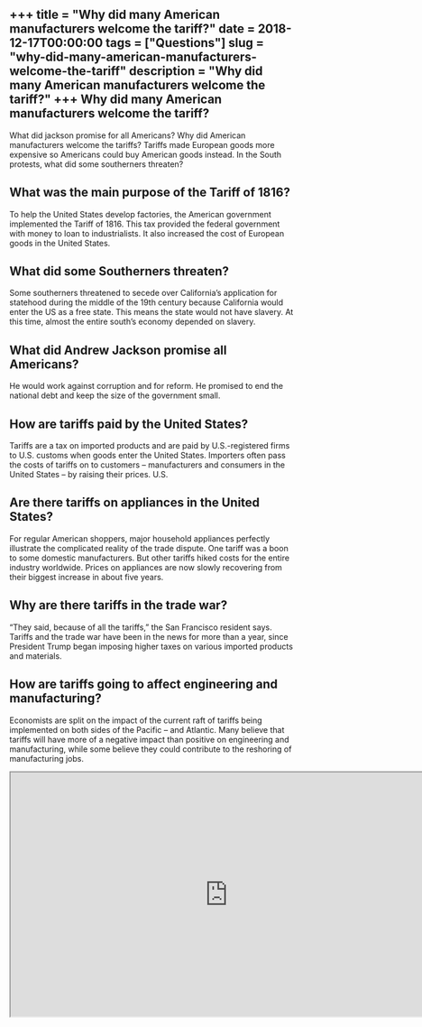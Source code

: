 +++
title = "Why did many American manufacturers welcome the tariff?"
date = 2018-12-17T00:00:00
tags = ["Questions"]
slug = "why-did-many-american-manufacturers-welcome-the-tariff"
description = "Why did many American manufacturers welcome the tariff?"
+++
Why did many American manufacturers welcome the tariff?
-------------------------------------------------------

What did jackson promise for all Americans? Why did American manufacturers welcome the tariffs? Tariffs made European goods more expensive so Americans could buy American goods instead. In the South protests, what did some southerners threaten?

What was the main purpose of the Tariff of 1816?
------------------------------------------------

To help the United States develop factories, the American government implemented the Tariff of 1816. This tax provided the federal government with money to loan to industrialists. It also increased the cost of European goods in the United States.

What did some Southerners threaten?
-----------------------------------

Some southerners threatened to secede over California’s application for statehood during the middle of the 19th century because California would enter the US as a free state. This means the state would not have slavery. At this time, almost the entire south’s economy depended on slavery.

What did Andrew Jackson promise all Americans?
----------------------------------------------

He would work against corruption and for reform. He promised to end the national debt and keep the size of the government small.

How are tariffs paid by the United States?
------------------------------------------

Tariffs are a tax on imported products and are paid by U.S.-registered firms to U.S. customs when goods enter the United States. Importers often pass the costs of tariffs on to customers – manufacturers and consumers in the United States – by raising their prices. U.S.

Are there tariffs on appliances in the United States?
-----------------------------------------------------

For regular American shoppers, major household appliances perfectly illustrate the complicated reality of the trade dispute. One tariff was a boon to some domestic manufacturers. But other tariffs hiked costs for the entire industry worldwide. Prices on appliances are now slowly recovering from their biggest increase in about five years.

Why are there tariffs in the trade war?
---------------------------------------

“They said, because of all the tariffs,” the San Francisco resident says. Tariffs and the trade war have been in the news for more than a year, since President Trump began imposing higher taxes on various imported products and materials.

How are tariffs going to affect engineering and manufacturing?
--------------------------------------------------------------

Economists are split on the impact of the current raft of tariffs being implemented on both sides of the Pacific – and Atlantic. Many believe that tariffs will have more of a negative impact than positive on engineering and manufacturing, while some believe they could contribute to the reshoring of manufacturing jobs.

<iframe allow="accelerometer; autoplay; clipboard-write; encrypted-media; gyroscope; picture-in-picture" allowfullscreen="" class="__youtube_prefs__  epyt-is-override  no-lazyload" data-no-lazy="1" data-origheight="433" data-origwidth="770" data-skipgform_ajax_framebjll="" height="433" id="_ytid_63165" loading="lazy" src="https://www.youtube.com/embed/85nHIoVvaaw?enablejsapi=1&autoplay=0&cc_load_policy=0&cc_lang_pref=&iv_load_policy=1&loop=0&modestbranding=0&rel=1&fs=1&playsinline=0&autohide=2&theme=dark&color=red&controls=1&" title="YouTube player" width="770"></iframe>